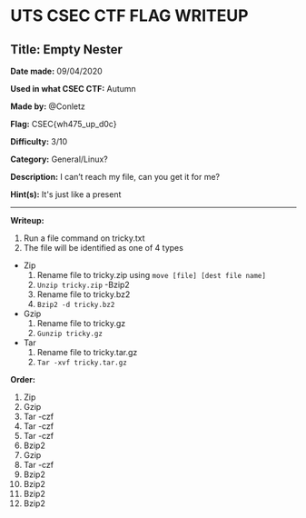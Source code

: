 # UTS CSEC CTF FLAG WRITEUP

## Title: Empty Nester

__Date made:__ 09/04/2020

__Used in what CSEC CTF:__ Autumn

__Made by:__ @Conletz

__Flag:__ CSEC{wh475_up_d0c}

__Difficulty:__ 3/10

__Category:__ General/Linux?

__Description:__
I can’t reach my file, can you get it for me?

__Hint(s):__ It's just like a present

***

__Writeup:__
1. Run a file command on tricky.txt
2. The file will be identified as one of 4 types
  - Zip
    1. Rename file to tricky.zip using ```move [file] [dest file name]```
    2. ```Unzip tricky.zip```
  -Bzip2
    1. Rename file to tricky.bz2
    2. ```Bzip2 -d tricky.bz2```
  - Gzip
    1. Rename file to tricky.gz
    2. ```Gunzip tricky.gz```
  - Tar
    1. Rename file to tricky.tar.gz
    2. ```Tar -xvf tricky.tar.gz```

__Order:__
1. Zip
2. Gzip
3. Tar -czf
4. Tar -czf
5. Tar -czf
6. Bzip2
7. Gzip
8. Tar -czf
9. Bzip2
10. Bzip2
11. Bzip2
12. Bzip2
